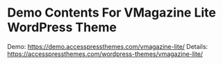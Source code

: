 # Demo Contents For VMagazine Lite WordPress Theme

Demo: https://demo.accesspressthemes.com/vmagazine-lite/
Details: https://accesspressthemes.com/wordpress-themes/vmagazine-lite/